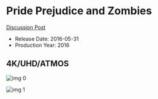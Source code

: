 # Pride Prejudice and Zombies

[Discussion Post](https://www.avsforum.com/threads/bass-eq-for-filtered-movies.2995212/post-58176676)

* Release Date: 2016-05-31
* Production Year: 2016

## 4K/UHD/ATMOS

![img 0](https://i.imgur.com/9ervODd.jpg)

![img 1](https://i.imgur.com/1tfuUlK.png)

